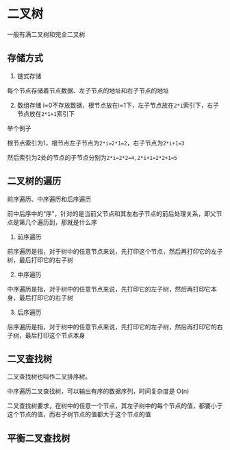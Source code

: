 # 二叉树
一般有满二叉树和完全二叉树

## 存储方式


1. 链式存储

每个节点存储着节点数据、左子节点的地址和右子节点的地址

2. 数组存储
i=0不存放数据，根节点放在i=1下，左子节点放在`2*1`索引下，右子节点放在`2*1+1`索引下

举个例子

根节点索引为1，根节点左子节点为`2*i=2*1=2`，右子节点为`2*i+1=3`

然后索引为2处的节点的子节点分别为`2*i=2*2=4,2*i+1=2*2+1=5`

## 二叉树的遍历
前序遍历、中序遍历和后序遍历

前中后序中的“序”，针对的是当前父节点和其左右子节点的前后处理关系，即父节点是第几个遍历到，那就是什么序

1. 前序遍历

前序遍历是指，对于树中的任意节点来说，先打印这个节点，然后再打印它的左子树，最后打印它的右子树

2. 中序遍历

中序遍历是指，对于树中的任意节点来说，先打印它的左子树，然后再打印它本身，最后打印它的右子树

3. 后序遍历

后序遍历是指，对于树中的任意节点来说，先打印它的左子树，然后再打印它的右子树，最后打印这个节点本身

## 二叉查找树
二叉查找树也叫作二叉排序树。

中序遍历二叉查找树，可以输出有序的数据序列，时间复杂度是 O(n)

二叉查找树要求，在树中的任意一个节点，其左子树中的每个节点的值，都要小于这个节点的值，而右子树节点的值都大于这个节点的值

## 平衡二叉查找树